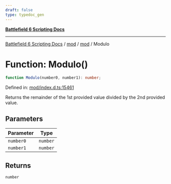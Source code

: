```yaml
---
draft: false
type: typedoc_gen
---
```


[**Battlefield 6 Scripting Docs**](../../../_index.md)

***

[Battlefield 6 Scripting Docs](../../../_index.md) / [mod](../../_index.md) / [mod](../_index.md) / Modulo

# Function: Modulo()

```ts
function Modulo(number0, number1): number;
```

Defined in: [mod/index.d.ts:15461](https://github.com/battlefield-portal-community/portal-docs/blob/ff09b2690670f74de7e97198022e5a97ff1161ff/generators/santiago/mod/index.d.ts#L15461)

Returns the remainder of the 1st provided value divided by the 2nd provided value.

## Parameters

| Parameter | Type |
| ------ | ------ |
| `number0` | `number` |
| `number1` | `number` |

## Returns

`number`
